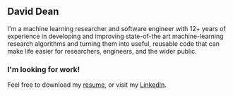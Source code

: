 ## David Dean

I'm a machine learning researcher and software engineer with 12+ years of experience in developing and
improving state-of-the art machine-learning research algorithms and turning them
into useful, reusable code that can make life easier for researchers, engineers,
and the wider public.

### I'm looking for work!

Feel free to download my [resume][resume], or visit my [LinkedIn][linkedin].

[resume]: /David%20Dean%20Resume%202017.pdf
[linkedin]: http://linkedin.com/in/davidbdean
